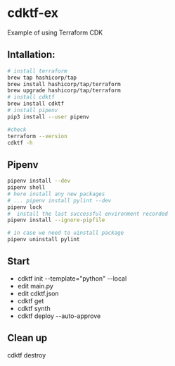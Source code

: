 # cdktf-ex
Example of using Terraform CDK



## Intallation:
```bash
# install terraform
brew tap hashicorp/tap
brew install hashicorp/tap/terraform
brew upgrade hashicorp/tap/terraform
# install cdktf
brew install cdktf
# install pipenv
pip3 install --user pipenv

#check
terraform --version
cdktf -h
```


## Pipenv
```bash
pipenv install --dev
pipenv shell
# here install any new packages 
# ... pipenv install pylint --dev
pipenv lock
#  install the last successful environment recorded
pipenv install --ignore-pipfile

# in case we need to uinstall package
pipenv uninstall pylint
```


## Start
- cdktf init --template="python" --local
- edit main.py
- edit cdktf.json
- cdktf get
- cdktf synth
- cdktf deploy --auto-approve

## Clean up
cdktf destroy
